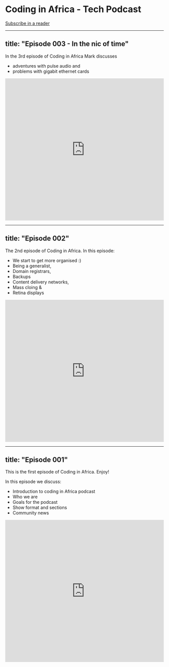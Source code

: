 Coding in Africa - Tech Podcast
===============================

<a href="http://feeds.feedburner.com/CodingInAfrica" title="Subscribe to my feed" rel="alternate" type="application/rss+xml"><img src="//feedburner.google.com/fb/images/pub/feed-icon32x32.png" alt="" style="border:0"/></a><a href="http://feeds.feedburner.com/CodingInAfrica" title="Subscribe to my feed" rel="alternate" type="application/rss+xml">Subscribe in a reader</a>



---
title: "Episode 003 - In the nic of time"
---

In the 3rd episode of Coding in Africa Mark discusses 
  - adventures with pulse audio and
  - problems with gigabit ethernet cards

<iframe width="100%" height="450" scrolling="no" frameborder="no" src="https://w.soundcloud.com/player/?url=https%3A//api.soundcloud.com/tracks/218066526&amp;auto_play=false&amp;hide_related=false&amp;show_comments=true&amp;show_user=true&amp;show_reposts=false&amp;visual=true"></iframe>


---
title: "Episode 002"
---

The 2nd episode of Coding in Africa. In this episode:

 - We start to get more organised :)
 - Being a generalist,
 - Domain registrars,
 - Backups
 - Content delivery networks,
 - Mass cloing &
 - Retina displays
 
<iframe width="100%" height="450" scrolling="no" frameborder="no" src="https://w.soundcloud.com/player/?url=https%3A//api.soundcloud.com/tracks/215260513&amp;auto_play=false&amp;hide_related=false&amp;show_comments=true&amp;show_user=true&amp;show_reposts=false&amp;visual=true"></iframe>


---
title: "Episode 001"
---


This is the first episode of Coding in Africa.  Enjoy!

In this episode we discuss:

- Introduction to coding in Africa podcast
- Who we are
- Goals for the podcast
- Show format and sections
- Community news

<iframe width="100%" height="450" scrolling="no" frameborder="no" src="https://w.soundcloud.com/player/?url=https%3A//api.soundcloud.com/tracks/213986456&amp;auto_play=false&amp;hide_related=false&amp;show_comments=true&amp;show_user=true&amp;show_reposts=false&amp;visual=true"></iframe>

